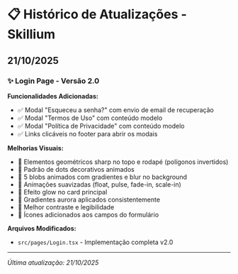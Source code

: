 # 📋 Histórico de Atualizações - Skillium

## 21/10/2025

### ✨ Login Page - Versão 2.0

**Funcionalidades Adicionadas:**
- ✅ Modal "Esqueceu a senha?" com envio de email de recuperação
- ✅ Modal "Termos de Uso" com conteúdo modelo
- ✅ Modal "Política de Privacidade" com conteúdo modelo
- ✅ Links clicáveis no footer para abrir os modais

**Melhorias Visuais:**
- 🎨 Elementos geométricos sharp no topo e rodapé (polígonos invertidos)
- 🎨 Padrão de dots decorativos animados
- 🎨 5 blobs animados com gradientes e blur no background
- 🎨 Animações suavizadas (float, pulse, fade-in, scale-in)
- 🎨 Efeito glow no card principal
- 🎨 Gradientes aurora aplicados consistentemente
- 🎨 Melhor contraste e legibilidade
- 🎨 Ícones adicionados aos campos do formulário

**Arquivos Modificados:**
- `src/pages/Login.tsx` - Implementação completa v2.0

---

*Última atualização: 21/10/2025*

